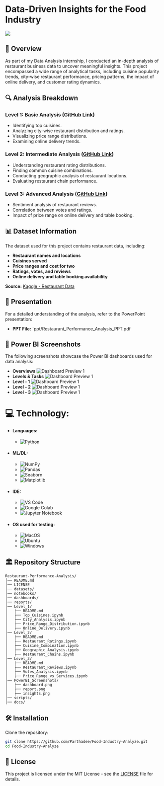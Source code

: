 # Data-Driven Insights for the Food Industry
<img src="https://github.com/Parthadee/Restaurant-reviews-Analysis/blob/df773de0c4553cb43a29bb401eed922befcad0a5/Restaurant.jpg"/>

## 📌 Overview
As part of my Data Analysis internship, I conducted an in-depth analysis of restaurant business data to uncover meaningful insights. This project encompassed a wide range of analytical tasks, including cuisine popularity trends, city-wise restaurant performance, pricing patterns, the impact of online delivery, and customer rating dynamics.

## 🔍 Analysis Breakdown
### **Level 1: Basic Analysis** ([GitHub Link](https://github.com/Parthadee/Restaurant-reviews-Analysis/tree/30e00b20b3fbd3abd8201ee6432812a2ba334915/Level1))
- Identifying top cuisines.
- Analyzing city-wise restaurant distribution and ratings.
- Visualizing price range distributions.
- Examining online delivery trends.

### **Level 2: Intermediate Analysis** ([GitHub Link](https://github.com/Parthadee/Restaurant-reviews-Analysis/tree/30e00b20b3fbd3abd8201ee6432812a2ba334915/Level2))
- Understanding restaurant rating distributions.
- Finding common cuisine combinations.
- Conducting geographic analysis of restaurant locations.
- Evaluating restaurant chain performance.

### **Level 3: Advanced Analysis** ([GitHub Link](https://github.com/Parthadee/Restaurant-reviews-Analysis/tree/30e00b20b3fbd3abd8201ee6432812a2ba334915/Level%203))
- Sentiment analysis of restaurant reviews.
- Correlation between votes and ratings.
- Impact of price range on online delivery and table booking.

## 📊 Dataset Information
The dataset used for this project contains restaurant data, including:
- **Restaurant names and locations**
- **Cuisines served**
- **Price ranges and cost for two**
- **Ratings, votes, and reviews**
- **Online delivery and table booking availability**

**Source:** [Kaggle - Restaurant Data](https://www.kaggle.com/datasets/parthaade/restaurant-performance-analysis)

## 📂 Presentation
For a detailed understanding of the analysis, refer to the PowerPoint presentation:
- **PPT File:** `ppt/Restaurant_Performance_Analysis_PPT.pdf

## 📸 Power BI Screenshots
The following screenshots showcase the Power BI dashboards used for data analysis:
- **Overviews**
![Dashboard Preview 1](https://github.com/Parthadee/Food-Industry-Analyze/blob/101c8a1d44bf3c4d6f874d6f8ad7a6f69ecac29e/Powerbi/Restaurant%20Performance%20Analysis_PowerBI-images-0.jpg)
- **Levels & Tasks**
![Dashboard Preview 1](https://github.com/Parthadee/Food-Industry-Analyze/blob/101c8a1d44bf3c4d6f874d6f8ad7a6f69ecac29e/Powerbi/Restaurant%20Performance%20Analysis_PowerBI-images-1.jpg)
- **Level - 1**
![Dashboard Preview 1](https://github.com/Parthadee/Food-Industry-Analyze/blob/101c8a1d44bf3c4d6f874d6f8ad7a6f69ecac29e/Powerbi/Restaurant%20Performance%20Analysis_PowerBI-images-2.jpg)
- **Level - 2**
![Dashboard Preview 1](https://github.com/Parthadee/Food-Industry-Analyze/blob/101c8a1d44bf3c4d6f874d6f8ad7a6f69ecac29e/Powerbi/Restaurant%20Performance%20Analysis_PowerBI-images-3.jpg)
- **Level - 3**
![Dashboard Preview 1](https://github.com/Parthadee/Food-Industry-Analyze/blob/101c8a1d44bf3c4d6f874d6f8ad7a6f69ecac29e/Powerbi/Restaurant%20Performance%20Analysis_PowerBI-images-4.jpg)

# 💻 Technology:
- #### Languages:
  - ![Python](https://img.shields.io/badge/python-3670A0?style=for-the-badge&logo=python&logoColor=ffdd54)
- #### ML/DL:
  - ![NumPy](https://img.shields.io/badge/numpy-%23013243.svg?style=for-the-badge&logo=numpy&logoColor=white)
  - ![Pandas](https://img.shields.io/badge/pandas-%23150458.svg?style=for-the-badge&logo=pandas&logoColor=white)
  - ![Seaborn](https://img.shields.io/badge/Seaborn-%23F7931E.svg?style=for-the-badge&logo=Seaborn&logoColor=white)
  - ![Matplotlib](https://img.shields.io/badge/Matplotlib-%23ffffff.svg?style=for-the-badge&logo=Matplotlib&logoColor=black)
- #### IDE:
  - ![VS Code](https://img.shields.io/badge/Visual_Studio_Code-0078D4?style=for-the-badge&logo=visual%20studio%20code&logoColor=white)
  - ![Google Colab](https://img.shields.io/badge/Google%20Colab-%23F9A825.svg?style=for-the-badge&logo=googlecolab&logoColor=white)
  - ![Jupyter Notebook](https://img.shields.io/badge/jupyter-%23FA0F00.svg?style=for-the-badge&logo=jupyter&logoColor=white)
- #### OS used for testing:
  - ![MacOS](https://img.shields.io/badge/mac%20os-000000?style=for-the-badge&logo=apple&logoColor=white)
  - ![Ubuntu](https://img.shields.io/badge/Ubuntu-E95420?style=for-the-badge&logo=ubuntu&logoColor=white)
  - ![Windows](https://img.shields.io/badge/Windows-0078D6?style=for-the-badge&logo=windows&logoColor=white)
 
## 🏛️ Repository Structure
```
Restaurant-Performance-Analysis/
│── README.md
│── LICENSE
│── datasets/
│── notebooks/
│── dashboards/
│── reports/
│── Level_1/
│   ├── README.md
│   ├── Top_Cuisines.ipynb
│   ├── City_Analysis.ipynb
│   ├── Price_Range_Distribution.ipynb
│   ├── Online_Delivery.ipynb
│── Level_2/
│   ├── README.md
│   ├── Restaurant_Ratings.ipynb
│   ├── Cuisine_Combination.ipynb
│   ├── Geographic_Analysis.ipynb
│   ├── Restaurant_Chains.ipynb
│── Level_3/
│   ├── README.md
│   ├── Restaurant_Reviews.ipynb
│   ├── Votes_Analysis.ipynb
│   ├── Price_Range_vs_Services.ipynb
│── PowerBI_Screenshots/
│   ├── dashboard.png
│   ├── report.png
│   ├── insights.png
│── scripts/
│── docs/
```

## 🛠️ Installation
Clone the repository:
```bash
git clone https://github.com/Parthadee/Food-Industry-Analyze.git
cd Food-Industry-Analyze
```

## 📜 License
This project is licensed under the MIT License - see the [LICENSE](LICENSE) file for details.


